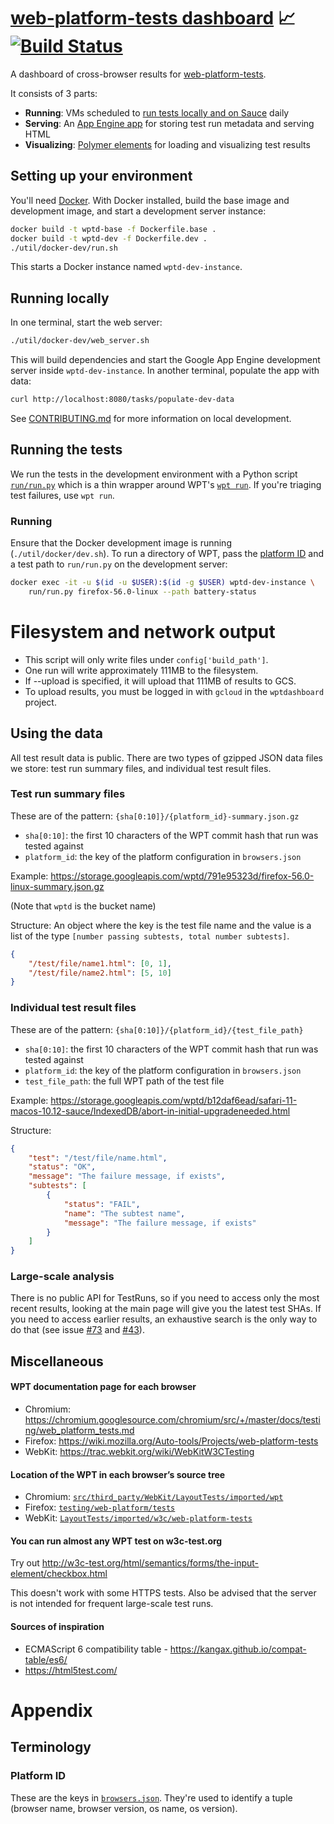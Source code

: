 # [web-platform-tests dashboard](https://wpt.fyi/) 📈 [![Build Status](https://travis-ci.org/w3c/wptdashboard.svg?branch=master)](https://travis-ci.org/w3c/wptdashboard)

A dashboard of cross-browser results for [web-platform-tests](https://github.com/w3c/web-platform-tests).

It consists of 3 parts:

- **Running**: VMs scheduled to [run tests locally and on Sauce](run/run.py) daily
- **Serving**: An [App Engine app](main.go) for storing test run metadata and serving HTML
- **Visualizing**: [Polymer elements](components/wpt-results.html) for loading and visualizing test results

## Setting up your environment

You'll need [Docker](https://www.docker.com/). With Docker installed, build the base image and development image, and start a development server instance:

```sh
docker build -t wptd-base -f Dockerfile.base .
docker build -t wptd-dev -f Dockerfile.dev .
./util/docker-dev/run.sh
```

This starts a Docker instance named `wptd-dev-instance`.

## Running locally

In one terminal, start the web server:

```sh
./util/docker-dev/web_server.sh
```

This will build dependencies and start the Google App Engine development server inside `wptd-dev-instance`. In another terminal, populate the app with data:

```sh
curl http://localhost:8080/tasks/populate-dev-data
```

See [CONTRIBUTING.md](/CONTRIBUTING.md) for more information on local development.

## Running the tests

We run the tests in the development environment with a Python script [`run/run.py`](run/run.py) which is a thin wrapper around WPT's [`wpt run`](https://github.com/w3c/web-platform-tests/#running-tests-automatically). If you're triaging test failures, use `wpt run`.

### Running

Ensure that the Docker development image is running (`./util/docker/dev.sh`). To run a directory of WPT, pass the [platform ID](#platform-id) and a test path to `run/run.py` on the development server:

```sh
docker exec -it -u $(id -u $USER):$(id -g $USER) wptd-dev-instance \
    run/run.py firefox-56.0-linux --path battery-status
```

# Filesystem and network output

- This script will only write files under `config['build_path']`.
- One run will write approximately 111MB to the filesystem.
- If --upload is specified, it will upload that 111MB of results to GCS.
- To upload results, you must be logged in with `gcloud` in the `wptdashboard` project.

## Using the data

All test result data is public. There are two types of gzipped JSON data files we store: test run summary files, and individual test result files.

### Test run summary files

These are of the pattern: `{sha[0:10]}/{platform_id}-summary.json.gz`

- `sha[0:10]`: the first 10 characters of the WPT commit hash that run was tested against
- `platform_id`: the key of the platform configuration in `browsers.json`

Example: https://storage.googleapis.com/wptd/791e95323d/firefox-56.0-linux-summary.json.gz

(Note that `wptd` is the bucket name)

Structure:
An object where the key is the test file name and the value is a list of the type
`[number passing subtests, total number subtests]`.

```json
{
    "/test/file/name1.html": [0, 1],
    "/test/file/name2.html": [5, 10]
}
```

### Individual test result files

These are of the pattern: `{sha[0:10]}/{platform_id}/{test_file_path}`

- `sha[0:10]`: the first 10 characters of the WPT commit hash that run was tested against
- `platform_id`: the key of the platform configuration in `browsers.json`
- `test_file_path`: the full WPT path of the test file

Example: https://storage.googleapis.com/wptd/b12daf6ead/safari-11-macos-10.12-sauce/IndexedDB/abort-in-initial-upgradeneeded.html

Structure:
```json
{
    "test": "/test/file/name.html",
    "status": "OK",
    "message": "The failure message, if exists",
    "subtests": [
        {
            "status": "FAIL",
            "name": "The subtest name",
            "message": "The failure message, if exists"
        }
    ]
}
```

### Large-scale analysis

There is no public API for TestRuns, so if you need to access only the most recent results, looking at
the main page will give you the latest test SHAs. If you need to access earlier results, an
exhaustive search is the only way to do that (see issue [#73](https://github.com/w3c/wptdashboard/issues/73) and [#43](https://github.com/w3c/wptdashboard/issues/43)).

## Miscellaneous

#### WPT documentation page for each browser

- Chromium: https://chromium.googlesource.com/chromium/src/+/master/docs/testing/web_platform_tests.md
- Firefox: https://wiki.mozilla.org/Auto-tools/Projects/web-platform-tests
- WebKit: https://trac.webkit.org/wiki/WebKitW3CTesting

#### Location of the WPT in each browser’s source tree

- Chromium: [`src/third_party/WebKit/LayoutTests/imported/wpt`](https://cs.chromium.org/chromium/src/third_party/WebKit/LayoutTests/external/wpt/)
- Firefox: [`testing/web-platform/tests`](https://dxr.mozilla.org/mozilla-central/source/testing/web-platform/tests)
- WebKit: [`LayoutTests/imported/w3c/web-platform-tests`](https://trac.webkit.org/browser/trunk/LayoutTests/imported/w3c/web-platform-tests)

#### You can run almost any WPT test on w3c-test.org

Try out http://w3c-test.org/html/semantics/forms/the-input-element/checkbox.html

This doesn't work with some HTTPS tests. Also be advised that the server is not intended for frequent large-scale test runs.

#### Sources of inspiration

- ECMAScript 6 compatibility table - https://kangax.github.io/compat-table/es6/
- https://html5test.com/

# Appendix

## Terminology

### Platform ID

These are the keys in [`browsers.json`](browsers.json). They're used to identify a tuple (browser name, browser version, os name, os version).
